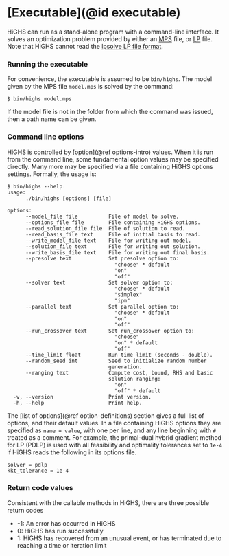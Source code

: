 # [Executable](@id executable)

HiGHS can run as a stand-alone program with a command-line
interface. It solves an optimization problem provided by either an
[MPS](https://docs.gurobi.com/projects/optimizer/en/current/reference/fileformats/modelformats.html#mps-format)
file, or
[LP](https://docs.gurobi.com/projects/optimizer/en/current/reference/fileformats/modelformats.html#lp-format)
file. Note that HiGHS cannot read the [lpsolve LP file
format](https://lpsolve.sourceforge.net/5.5/lp-format.htm).

### Running the executable

For convenience, the executable is assumed to be `bin/highs`.
The model given by the MPS file `model.mps` is solved by the command:

```shell
$ bin/highs model.mps
```

If the model file is not in the folder from which the command was issued, then a
path name can be given.

### Command line options

HiGHS is controlled by [option](@ref options-intro) values. When it is
run from the command line, some fundamental option values may be
specified directly. Many more may be specified via a file containing
HiGHS options settings. Formally, the usage is:

```shell
$ bin/highs --help
usage:
      ./bin/highs [options] [file]

options:
      --model_file file          File of model to solve.
      --options_file file        File containing HiGHS options.
      --read_solution_file file  File of solution to read.
      --read_basis_file text     File of initial basis to read. 
      --write_model_file text    File for writing out model.
      --solution_file text       File for writing out solution.
      --write_basis_file text    File for writing out final basis.
      --presolve text            Set presolve option to:
                                   "choose" * default 
                                   "on"
                                   "off"
      --solver text              Set solver option to: 
                                   "choose" * default 
                                   "simplex"
                                   "ipm" 
      --parallel text            Set parallel option to: 
                                   "choose" * default 
                                   "on" 
                                   "off" 
      --run_crossover text       Set run_crossover option to: 
                                   "choose" 
                                   "on" * default 
                                   "off" 
      --time_limit float         Run time limit (seconds - double).
      --random_seed int          Seed to initialize random number 
                                 generation.
      --ranging text             Compute cost, bound, RHS and basic 
                                 solution ranging:
                                   "on" 
                                   "off" * default 
  -v, --version                  Print version.
  -h, --help                     Print help.
```

The [list of options](@ref option-definitions) section gives a full
list of options, and their default values. In a file containing HiGHS
options they are specified as `name = value`, with one per line, and
any line beginning with `#` treated as a comment. For example, the
primal-dual hybrid gradient method for LP (PDLP) is used with all
feasibility and optimality tolerances set to `1e-4` if HiGHS reads the
following in its options file.
```shell
solver = pdlp
kkt_tolerance = 1e-4
```

### Return code values

Consistent with the callable methods in HiGHS, there are three possible return codes

 * -1: An error has occurred in HiGHS
 * 0: HiGHS has run successfully
 * 1: HiGHS has recovered from an unusual event, or has terminated due to reaching a time or iteration limit
